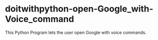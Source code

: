 # doitwithpython-open-Google_with-Voice_command
This Python Program lets the user open Google with voice commands.
